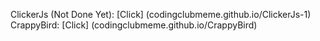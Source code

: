 ClickerJs (Not Done Yet): [Click] (codingclubmeme.github.io/ClickerJs-1)
CrappyBird: [Click] (codingclubmeme.github.io/CrappyBird)
